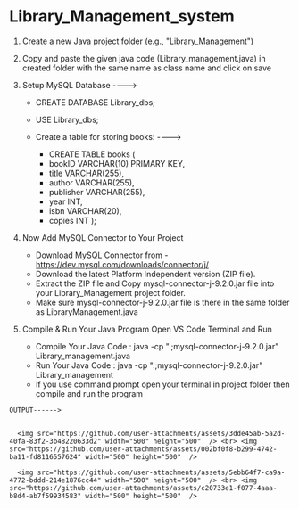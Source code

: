# Library_Management_system

1. Create a new Java project folder (e.g., "Library_Management")

2. Copy and paste the given java code (Library_management.java) in created folder with the same name as class name and click on save

3. Setup MySQL Database 
---->
     * CREATE DATABASE Library_dbs;
     * USE Library_dbs;

   * Create a table for storing books:
     ---->    
     * CREATE TABLE books (
     * bookID VARCHAR(10) PRIMARY KEY,
     * title VARCHAR(255),
     * author VARCHAR(255),
     * publisher VARCHAR(255),
     * year INT,
     * isbn VARCHAR(20),
     * copies INT  );

  4. Now Add MySQL Connector to Your Project

     * Download MySQL Connector from - https://dev.mysql.com/downloads/connector/j/
     * Download the latest Platform Independent version (ZIP file).
     * Extract the ZIP file and Copy mysql-connector-j-9.2.0.jar file into your Library_Management project folder.
     * Make sure mysql-connector-j-9.2.0.jar file is there in the same folder as LibraryManagement.java

  5.  Compile & Run Your Java Program
      Open VS Code Terminal and Run
         * Compile Your Java Code : java -cp ".;mysql-connector-j-9.2.0.jar" Library_management.java
         * Run Your Java Code     : java -cp ".;mysql-connector-j-9.2.0.jar" Library_management
         * if you use command prompt open your terminal in project folder then compile and run the program <br>

    OUTPUT------>


      <img src="https://github.com/user-attachments/assets/3dde45ab-5a2d-40fa-83f2-3b48220633d2" width="500" height="500"  /> <br> <img src="https://github.com/user-attachments/assets/002bf0f8-b299-4742-ba11-fd8116557624" width="500" height="500"  />
      
      <img src="https://github.com/user-attachments/assets/5ebb64f7-ca9a-4772-bddd-214e1876cc44" width="500" height="500"  /> <br> <img src="https://github.com/user-attachments/assets/c20733e1-f077-4aaa-b8d4-ab7f59934583" width="500" height="500"  />
     
   




           



  





